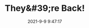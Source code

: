 ---
"title": "They&amp;#39;re Back!"
"date": "2021-9-9 9:47:17"
"feed_name": "INDUSTRYWEEK"
"feed_website": "https://www.industryweek.com/"
"feed_rss": "https://www.industryweek.com/__rss/website-scheduled-content.xml?input=%7B%22sectionAlias%22%3A%22home%22%7D"
"link": "https://www.industryweek.com/technology-and-iiot/article/21174780/theyre-back"
"file": "_posts/555bf7b2c466487429f37cf1fb8662451c1d226f.md"
"accident": "0"
"drilling": "0"
---